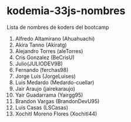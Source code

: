 # kodemia-33js-nombres

Lista de nombres de koders del bootcamp

1. Alfredo Altamirano (Ahuahuachi)
2. Akira Tanno (Akiratg)
3. Alejandro Torres (aleTorres)
4. Cris Gonzalez (BeCrisU)
5. Julio(JULIODEV9B)
6. Fernando (ferchas98)
7. Jorge Luis (JorgeLuises)
8. Luis Medardo (Medardo-cuellar)
9. Jair Araujo (jairekaraujo)
10. Yair Guadarrama (Yairgg95)
11. Brandon Vargas (BrandonDevU95)
12. Luis Casas (LSCasas)
13. Xochitl Moreno Flores (Xochitl44)